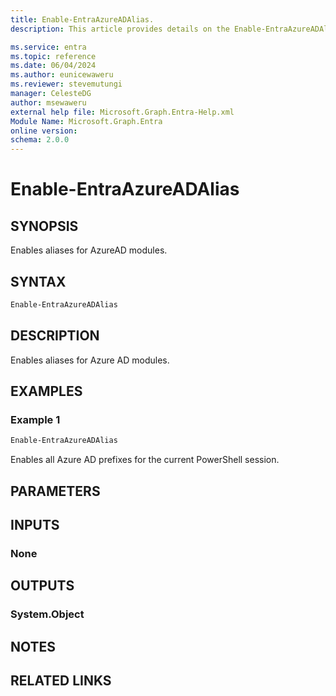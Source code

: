 ```yaml
---
title: Enable-EntraAzureADAlias.
description: This article provides details on the Enable-EntraAzureADAlias command.

ms.service: entra
ms.topic: reference
ms.date: 06/04/2024
ms.author: eunicewaweru
ms.reviewer: stevemutungi
manager: CelesteDG
author: msewaweru
external help file: Microsoft.Graph.Entra-Help.xml
Module Name: Microsoft.Graph.Entra
online version:
schema: 2.0.0
---
```


# Enable-EntraAzureADAlias

## SYNOPSIS

Enables aliases for AzureAD modules.

## SYNTAX

```powershell
Enable-EntraAzureADAlias
```

## DESCRIPTION

Enables aliases for Azure AD modules.

## EXAMPLES

### Example 1

```powershell
Enable-EntraAzureADAlias
```

Enables all Azure AD prefixes for the current PowerShell session.

## PARAMETERS

## INPUTS

### None

## OUTPUTS

### System.Object

## NOTES

## RELATED LINKS
